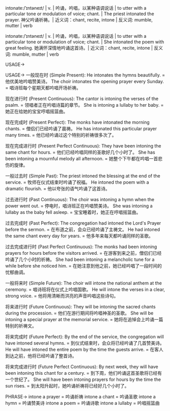 intonate:/ˈɪntəneɪt/ | v. | 吟诵，吟唱，以某种语调说话 | to utter with a particular tone or modulation of voice; chant. | The priest intonated the prayer.  神父吟诵祈祷。| 近义词：chant, recite, intone | 反义词: mumble, mutter | verb

intonate:/ˈɪntəneɪt/ | v. | 吟诵，吟唱，以某种语调说话 | to utter with a particular tone or modulation of voice; chant. | She intonated the poem with great feeling. 她满怀深情地吟诵这首诗。| 近义词：chant, recite, intone | 反义词: mumble, mutter | verb


USAGE->

USAGE->
一般现在时 (Simple Present):
He intonates the hymns beautifully. = 他优美地吟唱赞美诗。
The choir intonates the opening prayer every Sunday. = 唱诗班每个星期天都吟唱开场祈祷。


现在进行时 (Present Continuous):
The cantor is intoning the verses of the psalm. = 领唱者正在吟唱诗篇的章节。
She is intoning a lullaby to her baby. = 她正在给她的宝宝哼唱摇篮曲。


现在完成时 (Present Perfect):
The monks have intonated the morning chants. = 僧侣们已经吟诵了晨祷。
He has intonated this particular prayer many times. = 他已经吟诵过这个特别的祈祷很多次了。


现在完成进行时 (Present Perfect Continuous):
They have been intoning the same chant for hours. = 他们已经吟唱同样的圣歌好几个小时了。
She has been intoning a mournful melody all afternoon. = 她整个下午都在吟唱一首悲伤的旋律。


一般过去时 (Simple Past):
The priest intoned the blessing at the end of the service. = 牧师在仪式结束时吟诵了祝福。
He intoned the poem with a dramatic flourish. = 他以夸张的语气吟诵了这首诗。


过去进行时 (Past Continuous):
The choir was intoning a hymn when the power went out. = 停电时，唱诗班正在吟唱赞美诗。
She was intoning a lullaby as the baby fell asleep. = 宝宝睡着时，她正在哼唱摇篮曲。


过去完成时 (Past Perfect):
The congregation had intoned the Lord's Prayer before the sermon. = 在布道之前，会众已经吟诵了主祷文。
He had intoned the same chant every day for years. = 他多年来每天都吟诵同样的圣歌。


过去完成进行时 (Past Perfect Continuous):
The monks had been intoning prayers for hours before the visitors arrived. = 在游客到来之前，僧侣们已经吟诵了几个小时的祈祷。
She had been intoning a melancholic tune for a while before she noticed him. = 在她注意到他之前，她已经吟唱了一段时间的忧郁曲调。


一般将来时 (Simple Future):
The choir will intone the national anthem at the ceremony. = 唱诗班将在仪式上吟唱国歌。
He will intone the verses in a clear, strong voice. = 他将用清晰而洪亮的声音吟唱这些诗句。


将来进行时 (Future Continuous):
They will be intoning the sacred chants during the procession. = 他们在游行期间将吟唱神圣的圣歌。
She will be intoning a special prayer at the memorial service. = 她将在追悼会上吟诵一篇特别的祈祷文。


将来完成时 (Future Perfect):
By the end of the service, the congregation will have intoned several hymns. = 到仪式结束时，会众将已经吟诵了几首赞美诗。
He will have intoned the entire poem by the time the guests arrive. = 在客人到达之前，他将已经吟诵了整首诗。


将来完成进行时 (Future Perfect Continuous):
By next week, they will have been intoning this chant for a century. = 到下周，他们吟诵这首圣歌将已经有一个世纪了。
She will have been intoning prayers for hours by the time the sun rises. = 到太阳升起时，她吟诵祈祷将已经好几个小时了。



PHRASE->
intone a prayer = 吟诵祈祷
intone a chant = 吟诵圣歌
intone a hymn = 吟诵赞美诗
intone a poem = 吟诵诗歌
intone a lullaby = 吟唱摇篮曲
